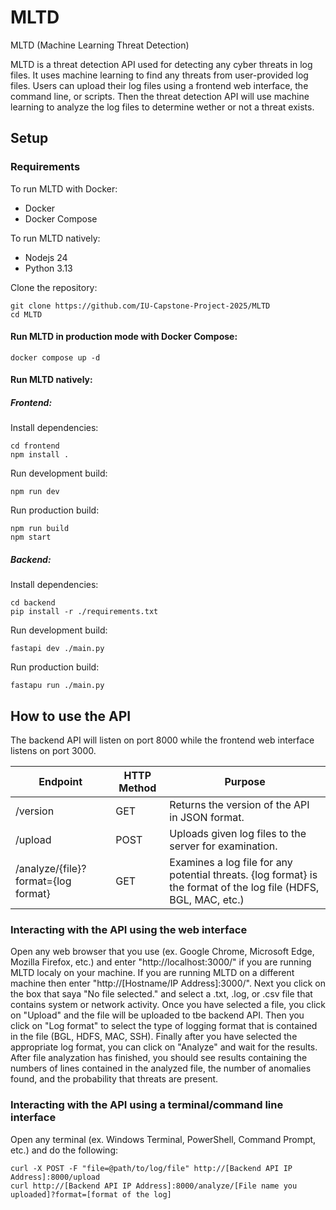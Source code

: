 # MLTD
MLTD (Machine Learning Threat Detection)

MLTD is a threat detection API used for detecting any cyber threats in log files. It uses machine learning to find any threats from user-provided log files. Users can upload their log files using a frontend web interface, the command line, or scripts. Then the threat detection API will use machine learning to analyze the log files to determine wether or not a threat exists.

## Setup

### Requirements
To run MLTD with Docker:
- Docker
- Docker Compose

To run MLTD natively:
- Nodejs 24
- Python 3.13

Clone the repository:
```
git clone https://github.com/IU-Capstone-Project-2025/MLTD
cd MLTD
```

#### Run MLTD in production mode with Docker Compose:
```
docker compose up -d
```

#### Run MLTD natively:

##### Frontend:
Install dependencies:
```
cd frontend
npm install .
```

Run development build:
```
npm run dev
```

Run production build:
```
npm run build
npm start
```

##### Backend:
Install dependencies:
```
cd backend
pip install -r ./requirements.txt
```

Run development build:
```
fastapi dev ./main.py
```

Run production build:
```
fastapu run ./main.py
```

## How to use the API
The backend API will listen on port 8000 while the frontend web interface listens on port 3000.

|  Endpoint  |  HTTP Method  |  Purpose  |
|------------|---------------|-----------|
|  /version  |  GET  |  Returns the version of the API in JSON format.  |
|  /upload  |  POST  | Uploads given log files to the server for examination.  |
|  /analyze/{file}?format={log format}  |  GET  | Examines a log file for any potential threats. {log format} is the format of the log file (HDFS, BGL, MAC, etc.)  |

### Interacting with the API using the web interface
Open any web browser that you use (ex. Google Chrome, Microsoft Edge, Mozilla Firefox, etc.) and enter "http://localhost:3000/" if you are running MLTD localy on your machine. If you are running MLTD on a different machine then enter "http://[Hostname/IP Address]:3000/". Next you click on the box that saya "No file selected." and select a .txt, .log, or .csv file that contains system or network activity. Once you have selected a file, you click on "Upload" and the file will be uploaded to tbe backend API. Then you click on "Log format" to select the type of logging format that is contained in the file (BGL, HDFS, MAC, SSH). Finally after you have selected the appropriate log format, you can click on "Analyze" and wait for the results. After file analyzation has finished, you should see results containing the numbers of lines contained in the analyzed file, the number of anomalies found, and the probability that threats are present.

### Interacting with the API using a terminal/command line interface
Open any terminal (ex. Windows Terminal, PowerShell, Command Prompt, etc.) and do the following:
```
curl -X POST -F "file=@path/to/log/file" http://[Backend API IP Address]:8000/upload
curl http://[Backend API IP Address]:8000/analyze/[File name you uploaded]?format=[format of the log]
```

